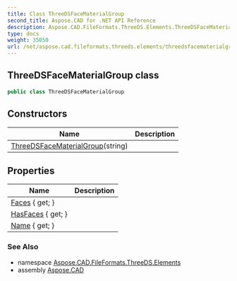 ```yaml
---
title: Class ThreeDSFaceMaterialGroup
second_title: Aspose.CAD for .NET API Reference
description: Aspose.CAD.FileFormats.ThreeDS.Elements.ThreeDSFaceMaterialGroup class. 
type: docs
weight: 35050
url: /net/aspose.cad.fileformats.threeds.elements/threedsfacematerialgroup/
---
```

## ThreeDSFaceMaterialGroup class

```csharp
public class ThreeDSFaceMaterialGroup
```

## Constructors

| Name | Description |
| --- | --- |
| [ThreeDSFaceMaterialGroup](threedsfacematerialgroup/)(string) |  |

## Properties

| Name | Description |
| --- | --- |
| [Faces](../../aspose.cad.fileformats.threeds.elements/threedsfacematerialgroup/faces/) { get; } |  |
| [HasFaces](../../aspose.cad.fileformats.threeds.elements/threedsfacematerialgroup/hasfaces/) { get; } |  |
| [Name](../../aspose.cad.fileformats.threeds.elements/threedsfacematerialgroup/name/) { get; } |  |

### See Also

* namespace [Aspose.CAD.FileFormats.ThreeDS.Elements](../../aspose.cad.fileformats.threeds.elements/)
* assembly [Aspose.CAD](../../)


